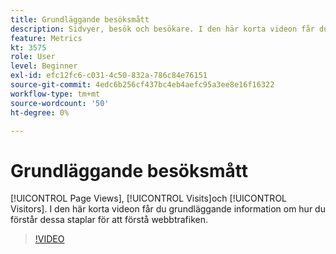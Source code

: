 ```yaml
---
title: Grundläggande besöksmått
description: Sidvyer, besök och besökare. I den här korta videon får du grundläggande information om hur du förstår dessa staplar för att förstå webbtrafiken.
feature: Metrics
kt: 3575
role: User
level: Beginner
exl-id: efc12fc6-c031-4c50-832a-786c84e76151
source-git-commit: 4edc6b256cf437bc4eb4aefc95a3ee8e16f16322
workflow-type: tm+mt
source-wordcount: '50'
ht-degree: 0%

---
```


# Grundläggande besöksmått

[!UICONTROL Page Views], [!UICONTROL Visits]och [!UICONTROL Visitors]. I den här korta videon får du grundläggande information om hur du förstår dessa staplar för att förstå webbtrafiken.

>[!VIDEO](https://video.tv.adobe.com/v/28774/?quality=12&learn=on)

